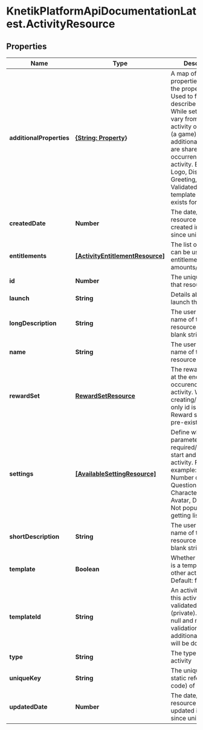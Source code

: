 # KnetikPlatformApiDocumentationLatest.ActivityResource

## Properties
Name | Type | Description | Notes
------------ | ------------- | ------------- | -------------
**additionalProperties** | [**{String: Property}**](Property.md) | A map of additional properties keyed on the property name. Used to further describe an activity. While settings will vary from one activity occurrence (a game) to another, additional properties are shared by all the occurrences of this activity. Ex: Activity Logo, Disclaimer, Greeting, etc. Validated against template if one exists for activities | [optional] 
**createdDate** | **Number** | The date/time this resource was created in seconds since unix epoch | [optional] 
**entitlements** | [**[ActivityEntitlementResource]**](ActivityEntitlementResource.md) | The list of items that can be used for entitlement (wager amounts/etc) | [optional] 
**id** | **Number** | The unique ID for that resource | [optional] 
**launch** | **String** | Details about how to launch the activity | [optional] 
**longDescription** | **String** | The user friendly name of that resource. Defaults to blank string | [optional] 
**name** | **String** | The user friendly name of that resource | 
**rewardSet** | [**RewardSetResource**](RewardSetResource.md) | The rewards to give at the end of each occurence of the activity. When creating/updating only id is used. Reward set must be pre-existing | [optional] 
**settings** | [**[AvailableSettingResource]**](AvailableSettingResource.md) | Define what parameters are required/available to start and run an activity. For example: Difficulty, Number of Questions, Character name, Avatar, Duration, etc. Not populated when getting listing | [optional] 
**shortDescription** | **String** | The user friendly name of that resource. Defaults to blank string | [optional] 
**template** | **Boolean** | Whether this activity is a template for other activities. Default: false | [optional] 
**templateId** | **String** | An activity template this activity is validated against (private). May be null and no validation of additional_properties will be done | [optional] 
**type** | **String** | The type of the activity | 
**uniqueKey** | **String** | The unique key (for static reference in code) of the activity | [optional] 
**updatedDate** | **Number** | The date/time this resource was last updated in seconds since unix epoch | [optional] 


